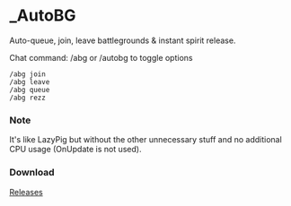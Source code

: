 # _AutoBG

Auto-queue, join, leave battlegrounds & instant spirit release.

Chat command: /abg or /autobg to toggle options

	/abg join
	/abg leave
	/abg queue
	/abg rezz

### Note

It's like LazyPig but without the other unnecessary stuff and no additional CPU
usage (OnUpdate is not used).

### Download

[Releases](https://github.com/EinBaum/_AutoBG/releases)
